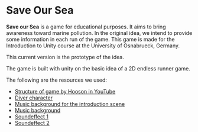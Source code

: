 # Save Our Sea
**Save our Sea** is a game for educational purposes. It aims to bring awareness toward marine pollution. In the original idea, we intend to provide some information in each run of the game. This game is made for the Introduction to Unity course at the University of Osnabrueck, Germany.

This current version is the prototype of the idea. 

The game is built with unity on the basic idea of a 2D endless runner game. 

The following are the resources we used:
* [Structure of game by Hooson in YouTube](https://www.youtube.com/watch?v=U3sT-T5bKX4)
* [Diver character](https://www.freepik.com/author/catalyststuff)
* [Music background for the introduction scene](https://pixabay.com/music/traditional-jazz-swing-110485/)
* [Music background](https://pixabay.com/music/main-title-chasing-victory-main-9448/)
* [Soundeffect 1](https://pixabay.com/sound-effects/pop2-84862/)
* [Soundeffect 2](https://pixabay.com/sound-effects/pop2-84862/)
